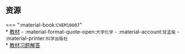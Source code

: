 ## 资源  
=== ":material-book:`CHEM10007`"  
    * [教材](http://api.xtaoa.com/api/lanzou.php?url=https://cqu-openlib.lanzout.com/iNxBi2dasetc&type=down) - :material-format-quote-open:`大学化学` - :material-account:`甘孟瑜` - :material-printer:`科学出版社`  
        * [教材习题解答](http://api.xtaoa.com/api/lanzou.php?url=https://cqu-openlib.lanzout.com/igkX32daslbg&type=down)